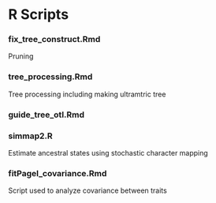 # R Scripts

### fix_tree_construct.Rmd
Pruning

### tree_processing.Rmd
Tree processing including making ultramtric tree

### guide_tree_otl.Rmd


### simmap2.R
Estimate ancestral states using stochastic character mapping

### fitPagel_covariance.Rmd
Script used to analyze covariance between traits

